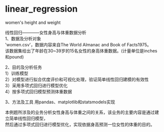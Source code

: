 # linear_regression
 women's height and weight

线性回归————女性身高与体重数据分析  
1、数据及分析对象  
'women.csv'，数据内容来自The World Almanac and Book of Facts1975。  
该数据集给出了年龄在30~39岁的15名女性的身高体重数据。(计量单位是inches和pound)

2、目的及分析任务   
1）训练模型  
2）对模型进行拟合优度评价和可视化处理，验证简单线性回归建模的有效性  
3）采用多项式回归进行模型优化  
4）按多项式回归模型预测体重数据

3、方法及工具
用pandas、matplotlib和statsmodels实现

本例题所涉及的业务分析女性身高与体重之间的关系，该业务的主要内容是通过建立简单线性回归模型，  
然后通过多项式回归进行模型优化，实现依据身高预测一位女性的体重的目的。
